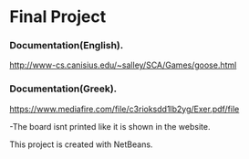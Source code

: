 # Final Project

### Documentation(English).
http://www-cs.canisius.edu/~salley/SCA/Games/goose.html

### Documentation(Greek).
https://www.mediafire.com/file/c3rioksdd1lb2yg/Exer.pdf/file

-The board isnt printed like it is shown in the website.

This project is created with NetBeans.
